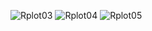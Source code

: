 ![Rplot03](https://github.com/Kart789/Computation-and-Visualization-/assets/95735000/550eb749-1767-44c0-bccd-f733145ca383)
![Rplot04](https://github.com/Kart789/Computation-and-Visualization-/assets/95735000/7ea25550-8df5-4a56-bf26-4e742aa7aa1d)
![Rplot05](https://github.com/Kart789/Computation-and-Visualization-/assets/95735000/88bb423e-f20e-425a-aeba-f639f6890ed9)


